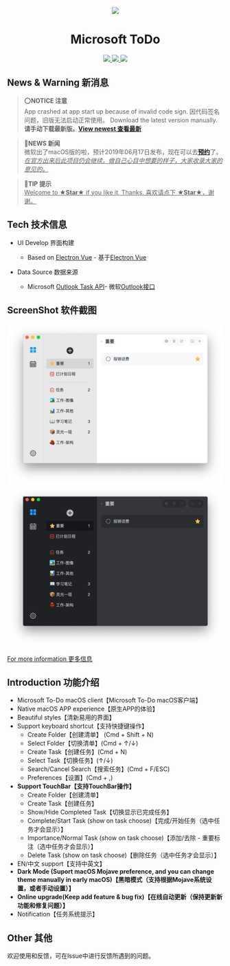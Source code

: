 
<div align="center">
  <a src="https://woolson.github.io/microsoft-todo-for-mac/" target="_blank">
    <img src="https://user-images.githubusercontent.com/27878293/58305716-ac3ec880-7e2b-11e9-8ea3-8ad2b6f5032a.png" />
  </a>
</div>

<h1 align="center">Microsoft ToDo</h1>

<div align="center">
<a href="https://woolson.github.io/npmer-page/">
<img src="https://woolson.gitee.io/npmer-badge/DarkMode%20%E9%BB%91%E6%9A%97%E6%A8%A1%E5%BC%8F-555555-Supported%20%E6%94%AF%E6%8C%81-46bc99-gear-ffffff-square-flat-plain.svg" />
<img src="https://woolson.gitee.io/npmer-badge/TouchBar-555555-Supported%20%E6%94%AF%E6%8C%81-e05d44-up-ffffff-square-flat-plain.svg" />
<img src="https://woolson.gitee.io/npmer-badge/version%20%E7%89%88%E6%9C%AC-555555-2.2.1-7289da-check-ffffff-square-flat-plain.svg" />
</a>
</div>

## News & Warning 新消息

> ⭕️**NOTICE 注意**  
> App crashed at app start up because of invalid code sign. 因代码签名问题，旧版无法启动正常使用。
> Download the latest version manually. **请手动下载最新版。**[**View newest 查看最新**](https://github.com/woolson/microsoft-todo-mac/releases/)  

>🔆**NEWS 新闻**  
> 微软出了macOS版的啦，预计2019年06月17日发布，现在可以去[**预约**](https://itunes.apple.com/cn/app/microsoft-to-do/id1274495053?mt=12)了。<br/>
> *<u>在官方出来后此项目仍会继续，做自己心目中想要的样子，大家收录大家的意见的。</u>*

> 🎉**TIP 提示**  
> <u>Welcome to **★Star★** if you like it, Thanks. 喜欢请点下 **★Star★**，谢谢。</u>

## Tech 技术信息

- UI Develop 界面构建
  - Based on [Electron Vue](https://simulatedgreg.gitbooks.io/electron-vue/) - 基于[Electron Vue](https://simulatedgreg.gitbooks.io/electron-vue/)

- Data Source 数据来源
  - Microsoft [Outlook Task API](https://docs.microsoft.com/en-us/previous-versions/office/office-365-api/api/version-2.0/task-rest-operations)- 微软[Outlook接口](https://docs.microsoft.com/en-us/previous-versions/office/office-365-api/api/version-2.0/task-rest-operations)

## ScreenShot 软件截图

![Light](./assets/images/190816-01.gif)
![Dark](./assets/images/190816-02.gif)

[For more information 更多信息](https://woolson.github.io/microsoft-todo-mac/)

## Introduction 功能介绍

- Microsoft To-Do macOS client【Microsoft To-Do macOS客户端】
- Native macOS APP experience【原生APP的体验】
- Beautiful styles【清新易用的界面】
- Support keyboard shortcut【支持快捷键操作】
  - Create Folder【创建清单】 (Cmd + Shift + N)
  - Select Folder【切换清单】(Cmd + ↑/↓)
  - Create Task【创建任务】(Cmd + N)
  - Select Task【切换任务】(↑/↓)
  - Search/Cancel Search【搜索任务】(Cmd + F/ESC)
  - Preferences【设置】(Cmd + ,)
- **Support TouchBar【支持TouchBar操作】**
  - Create Folder【创建清单】
  - Create Task【创建任务】
  - Show/Hide Completed Task【切换显示已完成任务】
  - Complete/Start Task (show on task choose)【完成/开始任务（选中任务才会显示）】
  - Importance/Normal Task (show on task choose)【添加/去除 - 重要标注（选中任务才会显示）】
  - Delete Task (show on task choose)【删除任务（选中任务才会显示）】
- EN/中文 support【支持中英文】
- **Dark Mode (Suport macOS Mojave preference, and you can change theme manually in early macOS)【黑暗模式（支持根据Mojave系统设置，或者手动设置）】**
- **Online upgrade(Keep add feature & bug fix)【在线自动更新（保持更新新功能和修复问题）】**
- Notification【任务系统提示】

## Other 其他

欢迎使用和反馈，可在Issue中进行反馈所遇到的问题。
